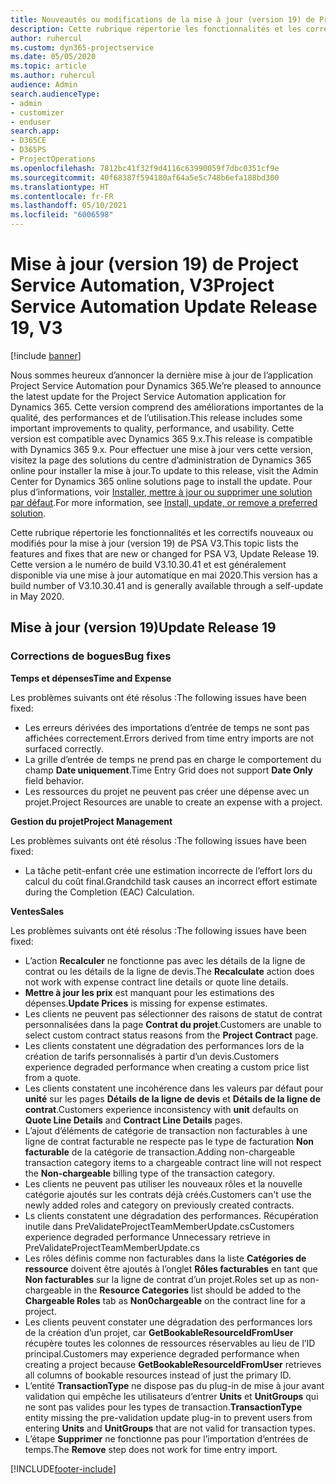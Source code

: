 ```yaml
---
title: Nouveautés ou modifications de la mise à jour (version 19) de Project Service Automation (correctif logiciel), V3
description: Cette rubrique répertorie les fonctionnalités et les correctifs disponibles pour la mise à jour (version 19) de Project Service Automation, V3.
author: ruhercul
ms.custom: dyn365-projectservice
ms.date: 05/05/2020
ms.topic: article
ms.author: ruhercul
audience: Admin
search.audienceType:
- admin
- customizer
- enduser
search.app:
- D365CE
- D365PS
- ProjectOperations
ms.openlocfilehash: 7812bc41f32f9d4116c63990059f7dbc0351cf9e
ms.sourcegitcommit: 40f68387f594180af64a5e5c748b6efa188bd300
ms.translationtype: HT
ms.contentlocale: fr-FR
ms.lasthandoff: 05/10/2021
ms.locfileid: "6006598"
---
```

# <a name="project-service-automation-update-release-19-v3"></a><span data-ttu-id="2749e-103">Mise à jour (version 19) de Project Service Automation, V3</span><span class="sxs-lookup"><span data-stu-id="2749e-103">Project Service Automation Update Release 19, V3</span></span>

[!include [banner](../includes/psa-now-project-operations.md)]

<span data-ttu-id="2749e-104">Nous sommes heureux d’annoncer la dernière mise à jour de l’application Project Service Automation pour Dynamics 365.</span><span class="sxs-lookup"><span data-stu-id="2749e-104">We’re pleased to announce the latest update for the Project Service Automation application for Dynamics 365.</span></span> <span data-ttu-id="2749e-105">Cette version comprend des améliorations importantes de la qualité, des performances et de l’utilisation.</span><span class="sxs-lookup"><span data-stu-id="2749e-105">This release includes some important improvements to quality, performance, and usability.</span></span> <span data-ttu-id="2749e-106">Cette version est compatible avec Dynamics 365 9.x.</span><span class="sxs-lookup"><span data-stu-id="2749e-106">This release is compatible with Dynamics 365 9.x.</span></span> <span data-ttu-id="2749e-107">Pour effectuer une mise à jour vers cette version, visitez la page des solutions du centre d’administration de Dynamics 365 online pour installer la mise à jour.</span><span class="sxs-lookup"><span data-stu-id="2749e-107">To update to this release, visit the Admin Center for Dynamics 365 online solutions page to install the update.</span></span> <span data-ttu-id="2749e-108">Pour plus d’informations, voir [Installer, mettre à jour ou supprimer une solution par défaut](/power-platform/admin/install-remove-preferred-solution).</span><span class="sxs-lookup"><span data-stu-id="2749e-108">For more information, see [Install, update, or remove a preferred solution](/power-platform/admin/install-remove-preferred-solution).</span></span>

<span data-ttu-id="2749e-109">Cette rubrique répertorie les fonctionnalités et les correctifs nouveaux ou modifiés pour la mise à jour (version 19) de PSA V3.</span><span class="sxs-lookup"><span data-stu-id="2749e-109">This topic lists the features and fixes that are new or changed for PSA V3, Update Release 19.</span></span> <span data-ttu-id="2749e-110">Cette version a le numéro de build V3.10.30.41 et est généralement disponible via une mise à jour automatique en mai 2020.</span><span class="sxs-lookup"><span data-stu-id="2749e-110">This version has a build number of V3.10.30.41 and is generally available through a self-update in May 2020.</span></span>

## <a name="update-release-19"></a><span data-ttu-id="2749e-111">Mise à jour (version 19)</span><span class="sxs-lookup"><span data-stu-id="2749e-111">Update Release 19</span></span>

### <a name="bug-fixes"></a><span data-ttu-id="2749e-112">Corrections de bogues</span><span class="sxs-lookup"><span data-stu-id="2749e-112">Bug fixes</span></span>

<span data-ttu-id="2749e-113">**Temps et dépenses**</span><span class="sxs-lookup"><span data-stu-id="2749e-113">**Time and Expense**</span></span>

<span data-ttu-id="2749e-114">Les problèmes suivants ont été résolus :</span><span class="sxs-lookup"><span data-stu-id="2749e-114">The following issues have been fixed:</span></span> 

- <span data-ttu-id="2749e-115">Les erreurs dérivées des importations d’entrée de temps ne sont pas affichées correctement.</span><span class="sxs-lookup"><span data-stu-id="2749e-115">Errors derived from time entry imports are not surfaced correctly.</span></span>
- <span data-ttu-id="2749e-116">La grille d’entrée de temps ne prend pas en charge le comportement du champ **Date uniquement**.</span><span class="sxs-lookup"><span data-stu-id="2749e-116">Time Entry Grid does not support **Date Only** field behavior.</span></span>
- <span data-ttu-id="2749e-117">Les ressources du projet ne peuvent pas créer une dépense avec un projet.</span><span class="sxs-lookup"><span data-stu-id="2749e-117">Project Resources are unable to create an expense with a project.</span></span>

<span data-ttu-id="2749e-118">**Gestion du projet**</span><span class="sxs-lookup"><span data-stu-id="2749e-118">**Project Management**</span></span>

<span data-ttu-id="2749e-119">Les problèmes suivants ont été résolus :</span><span class="sxs-lookup"><span data-stu-id="2749e-119">The following issues have been fixed:</span></span> 

-  <span data-ttu-id="2749e-120">La tâche petit-enfant crée une estimation incorrecte de l’effort lors du calcul du coût final.</span><span class="sxs-lookup"><span data-stu-id="2749e-120">Grandchild task causes an incorrect effort estimate during the Completion (EAC) Calculation.</span></span>

<span data-ttu-id="2749e-121">**Ventes**</span><span class="sxs-lookup"><span data-stu-id="2749e-121">**Sales**</span></span>

<span data-ttu-id="2749e-122">Les problèmes suivants ont été résolus :</span><span class="sxs-lookup"><span data-stu-id="2749e-122">The following issues have been fixed:</span></span> 

- <span data-ttu-id="2749e-123">L’action **Recalculer** ne fonctionne pas avec les détails de la ligne de contrat ou les détails de la ligne de devis.</span><span class="sxs-lookup"><span data-stu-id="2749e-123">The **Recalculate** action does not work with expense contract line details or quote line details.</span></span>
- <span data-ttu-id="2749e-124">**Mettre à jour les prix** est manquant pour les estimations des dépenses.</span><span class="sxs-lookup"><span data-stu-id="2749e-124">**Update Prices** is missing for expense estimates.</span></span>
-  <span data-ttu-id="2749e-125">Les clients ne peuvent pas sélectionner des raisons de statut de contrat personnalisées dans la page **Contrat du projet**.</span><span class="sxs-lookup"><span data-stu-id="2749e-125">Customers are unable to select custom contract status reasons from the **Project Contract** page.</span></span>
- <span data-ttu-id="2749e-126">Les clients constatent une dégradation des performances lors de la création de tarifs personnalisés à partir d’un devis.</span><span class="sxs-lookup"><span data-stu-id="2749e-126">Customers experience degraded performance when creating a custom price list from a quote.</span></span>
- <span data-ttu-id="2749e-127">Les clients constatent une incohérence dans les valeurs par défaut pour **unité** sur les pages **Détails de la ligne de devis** et **Détails de la ligne de contrat**.</span><span class="sxs-lookup"><span data-stu-id="2749e-127">Customers experience inconsistency with **unit** defaults on **Quote Line Details** and **Contract Line Details** pages.</span></span>
- <span data-ttu-id="2749e-128">L’ajout d’éléments de catégorie de transaction non facturables à une ligne de contrat facturable ne respecte pas le type de facturation **Non facturable** de la catégorie de transaction.</span><span class="sxs-lookup"><span data-stu-id="2749e-128">Adding non-chargeable transaction category items to a chargeable contract line will not respect the **Non-chargeable** billing type of the transaction category.</span></span>
- <span data-ttu-id="2749e-129">Les clients ne peuvent pas utiliser les nouveaux rôles et la nouvelle catégorie ajoutés sur les contrats déjà créés.</span><span class="sxs-lookup"><span data-stu-id="2749e-129">Customers can't use the newly added roles and category on previously created contracts.</span></span>
- <span data-ttu-id="2749e-130">Ls clients constatent une dégradation des performances. Récupération inutile dans PreValidateProjectTeamMemberUpdate.cs</span><span class="sxs-lookup"><span data-stu-id="2749e-130">Customers experience degraded performance Unnecessary retrieve in PreValidateProjectTeamMemberUpdate.cs</span></span>
- <span data-ttu-id="2749e-131">Les rôles définis comme non facturables dans la liste **Catégories de ressource** doivent être ajoutés à l’onglet **Rôles facturables** en tant que **Non facturables** sur la ligne de contrat d’un projet.</span><span class="sxs-lookup"><span data-stu-id="2749e-131">Roles set up as non-chargeable in the **Resource Categories** list should be added to the **Chargeable Roles** tab as **Non0chargeable** on the contract line for a project.</span></span>
- <span data-ttu-id="2749e-132">Les clients peuvent constater une dégradation des performances lors de la création d’un projet, car **GetBookableResourceIdFromUser** récupère toutes les colonnes de ressources réservables au lieu de l’ID principal.</span><span class="sxs-lookup"><span data-stu-id="2749e-132">Customers may experience degraded performance when creating a project because **GetBookableResourceIdFromUser** retrieves all columns of bookable resources instead of just the primary ID.</span></span>
- <span data-ttu-id="2749e-133">L’entité **TransactionType** ne dispose pas du plug-in de mise à jour avant validation qui empêche les utilisateurs d’entrer **Units** et **UnitGroups** qui ne sont pas valides pour les types de transaction.</span><span class="sxs-lookup"><span data-stu-id="2749e-133">**TransactionType** entity missing the pre-validation update plug-in to prevent users from entering **Units** and **UnitGroups** that are not valid for transaction types.</span></span>
- <span data-ttu-id="2749e-134">L’étape **Supprimer** ne fonctionne pas pour l’importation d’entrées de temps.</span><span class="sxs-lookup"><span data-stu-id="2749e-134">The **Remove** step does not work for time entry import.</span></span>


[!INCLUDE[footer-include](../includes/footer-banner.md)]